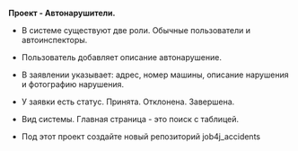 __Проект - Автонарушители.__

- В системе существуют две роли. Обычные пользователи и автоинспекторы.

- Пользователь добавляет описание автонарушение.

- В заявлении указывает: адрес, номер машины, описание нарушения и фотографию нарушения.

- У заявки есть статус. Принята. Отклонена. Завершена.

- Вид системы. Главная страница - это поиск с таблицей.

- Под этот проект создайте новый репозиторий job4j_accidents